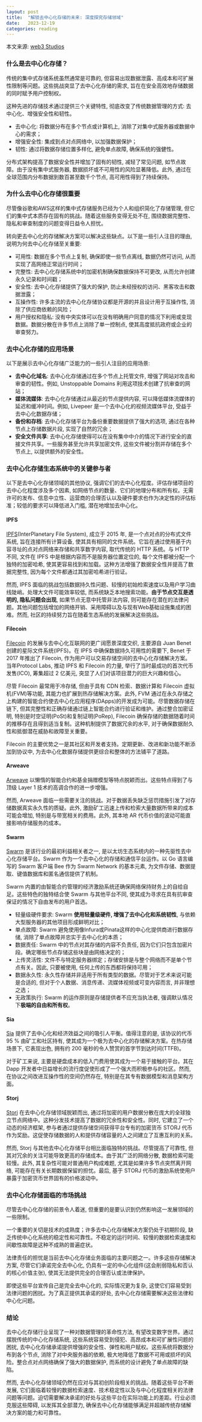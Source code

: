 ```yaml
---
layout: post
title:  "解锁去中心化存储的未来: 深度探究存储领域"
date:   2023-12-19
categories: reading
---
```


本文来源: [web3 Studios](https://www.web3-studios.com/)

### 什么是去中心化存储？
传统的集中式存储系统虽然通常是可靠的, 但容易出现数据泄露、高成本和可扩展性限制等问题。这些挑战突显了去中心化存储的需求, 旨在在安全高效地存储数据的同时赋予用户控制权。

这种先进的存储技术通过提供三个关键特性, 彻底改变了传统数据管理的方式: 去中心化、增强安全性和韧性。

- 去中心化: 将数据分布在多个节点或计算机上, 消除了对集中式服务器或数据中心的需求；
- 增强安全性: 集成到点对点网络中, 以加强数据保护；
- 韧性: 通过将数据存储位置多样化, 避免单点故障, 确保系统的强健性。

分布式架构提高了数据安全性并增加了固有的韧性, 减轻了常见问题, 如节点故障。由于没有集中式服务器, 数据损坏或不可用性的风险显著降低。此外, 通过在全球范围内分布数据到数百甚至数千个节点, 高可用性得到了持续保持。

### 为什么去中心化存储很重要
尽管像谷歌和AWS这样的集中式存储服务已经为个人和组织简化了存储管理, 但它们的集中式本质存在固有的挑战。随着这些服务变得无处不在, 围绕数据完整性、隐私和审查制度的问题变得日益令人担忧。

转向更去中心化的存储解决方案可以解决这些缺点。以下是一些引人注目的理由, 说明为何去中心化存储至关重要:

- 可用性: 数据在多个节点上复制, 确保即使一些节点离线, 数据仍然可访问, 从而实现了高网络正常运行时间；
- 完整性: 去中心化存储系统中的加密机制确保数据保持不可更改, 从而允许创建永久记录和时间戳；
- 安全性: 去中心化存储提供了强大的保护, 防止未经授权的访问、黑客攻击和数据泄露；
- 互操作性: 许多主流的去中心化存储协议都是开源的并且设计用于互操作性, 消除了供应商依赖的风险；
- 用户授权和隐私: 没有中央实体可以在没有明确用户同意的情况下利用或变现数据。数据分散在许多节点上消除了单一控制点, 使其高度抵抗政府或企业的审查努力。

### 去中心化存储的应用场景
以下是展示去中心化存储广泛能力的一些引人注目的应用场景:

- **去中心化域名**: 去中心化存储通过在多个节点上托管文件, 增强了网站对攻击和审查的韧性。例如, Unstoppable Domains 利用这项技术创建了抗审查的网站；
- **媒体流媒体**: 去中心化存储通过从最近的节点提供内容, 可以降低媒体流媒体的延迟和缓冲时间。例如, Livepeer 是一个去中心化的视频流媒体平台, 受益于去中心化数据存储；
- **备份和存档**: 去中心化存储平台为备份重要数据提供了强大的选项, 通过在各种节点上存储数据片段, 实现了自然的冗余；
- **安全文件共享**: 去中心化存储使得可以在没有集中中介的情况下进行安全的直接文件共享。一些服务甚至允许共享加密文件, 这些文件被分割并存储在多个节点上, 以提供额外的安全性。

### 去中心化存储生态系统中的关键参与者
以下是去中心化存储领域的其他协议, 强调它们的去中心化程度。评估存储项目的去中心化程度涉及多个因素, 如网络节点的数量、它们的地理分布和所有权。无需许可的发布、信息中立性、运营商的合理否认以及硬件要求也作为决定性的评估标准；较低的要求可以降低进入门槛, 潜在地增加去中心化。

#### IPFS
[IPFS](https://www.ipfs.tech/)(InterPlanetary File System), 成立于 2015 年, 是一个点对点的分布式文件系统, 旨在连接所有计算设备, 使其具有相同的文件系统。它旨在通过使用基于内容寻址的点对点网络来存储和共享数字内容, 取代传统的 HTTP 系统。与 HTTP 不同, 文件在 IPFS 中是根据内容而不是服务器位置定位的, 每个文件都被分配一个独特的加密哈希, 使其更容易找到和加载。这种方法增强了数据安全性并提高了数据完整性, 因为每个文件都通过其加密哈希进行验证。

然而, IPFS 面临的挑战包括数据持久性问题、较慢的初始检索速度以及用户学习曲线陡峭。处理大文件可能效率较低, 而系统缺乏本地搜索功能。**由于节点交互是透明的, 隐私问题会出现**, 如果节点无意中托管非法内容, 则可能存在潜在的法律问题。其他问题包括增加的网络开销、采用障碍以及与现有Web基础设施集成的困难。然而, 社区的持续努力旨在随着生态系统的发展解决这些挑战。

#### Filecoin
[Filecoin](https://filecoin.io/) 的发展与去中心化互联网的更广阔愿景深度交织, 主要源自 Juan Benet 创建的星际文件系统(IPFS)。在 IPFS 中确保数据持久可用性的需要下, Benet 于 2017 年推出了 Filecoin, 作为用户可以交易存储空间的去中心化存储解决方案。当年Protocol Labs, 推动 IPFS 和 Filecoin 的力量, 举行了当时最成功的首次代币发售(ICO), 筹集超过 2 亿美元, 突显了人们对该项目潜力的巨大兴趣和信心。

尽管 Filecoin 最常用于冷存储, 但由于具有 CDN 检索、数据计算和 Filecoin 虚拟机(FVM)等功能, 其能力也扩展到热存储解决方案。此外, FVM 通过在永久存储之上构建的智能合约使去中心化应用程序(DApps)的开发成为可能。尽管数据存储在链下, 但其完整性和正确存储通过链上智能合约进行验证和维护。通过整合加密证明, 特别是时空证明(PoSt)和复制证明(PoRep), Filecoin 确保存储的数据随着时间的推移存在且得到适当复制。这种机制提供了数据冗余的水平, 对于确保数据耐久性和抵御潜在威胁和故障至关重要。

Filecoin 的主要优势之一是其社区和开发者支持。定期更新、改进和新功能不断添加到协议中, 为去中心化数据存储提供更综合和整体的方法铺平了道路。

#### Arweave
[Arweave](https://www.arweave.org/) 以懒惰的智能合约和基金捐赠模型等特点脱颖而出。这些特点得到了与顶级 Layer 1 技术的高调合作的进一步增强。

然而, Arweave 面临一些需要关注的挑战。对于数据丢失缺乏惩罚措施引发了对存储数据真实永久性的质疑。此外, 激励矿工迅速上传和检索大量数据所带来的成本可能会增加, 特别是与带宽相关的费用。此外, 其本地 AR 代币价值的波动可能直接影响存储服务的成本。

#### Swarm
[Swarm](https://www.ethswarm.org/) 是该行业的最初利益相关者之一, 是以太坊生态系统内的一种先驱性去中心化存储平台。Swarm 作为一个去中心化的存储和通信平台运作。以 Go 语言编写的 Swarm 客户端 Bee 作为 Swarm Network 的基本元素, 为文件存储、数据提取、键值数据库和匿名通信提供了机制。

Swarm 内置的由智能合约管理的经济激励系统还确保网络保持财务上的自给自足。这些特色的独特结合使 Swarm 与其他平台不同, 使其成为寻求在具有抗审查保证的情况下自由发布的用户首选。

- 轻量级硬件要求: Swarm **使用轻量级硬件, 增强了去中心化和系统韧性**, 与依赖大型服务器的其他项目形成鲜明对比；
- 单点故障: Swarm 避免使用像Infura或Pinata这样的中心化提供商进行数据存储, 消除了单点故障并忠实于去中心化的本质；
- 数据责任: Swarm 中的节点对其存储的内容不负责任, 因为它们只包含加密片段。确定哪些节点存储这些块是由网络决定的；
- 上传灵活性: 文件不与特定服务器绑定；存储安排是与整个网络而不是单个节点有关。因此, 只要被使用, 任何上传的东西都将保持可用；
- 数据永久性: 永久性存储并非适用于所有类型的数据。尽管对于艺术来说可能是合适的, 但对于个人数据、消息传递、流媒体视频或可变内容而言, 并非理想之选；
- 无政策执行: Swarm 的运作原则是存储提供者不应充当执法者, 强调默认情况下**极端的自由和所有权**。

#### Sia
[Sia](https://sia.tech/) 提供了去中心化和经济效益之间的吸引人平衡。值得注意的是, 该协议的代币 95 % 由矿工和社区持有, 使其成为一个极为去中心化的存储解决方案。在热存储场景下, 它表现出色, 拥有约 200 毫秒的令人赞赏的首字节到达时间(TTFB)。

对于矿工来说, 主要是硬盘成本的低入门费用使其成为一个易于接触的平台。其在 Dapp 开发者中日益增长的流行度促使形成了一个强大而积极参与的社区。然而, 在协议之间改进互操作性的空间仍然存在, 特别是在其专有数据模型和消息架构方面。

#### Storj
[Storj](https://storj.io/) 在去中心化存储领域脱颖而出, 通过将加密的用户数据分散在庞大的全球独立节点网络中。这种分发技术提高了数据的冗余性和安全性。同时, 它建立了一个动态的经济框架, 参与者通过提供存储空间获得平台专有的加密货币 STORJ 代币作为奖励。这促使存储数据的人和提供存储容量的人之间建立了互惠互利的关系。

然而, Storj 与其他去中心化存储平台相比面临独特的挑战。尽管提高了可靠性, 但其对冗余的关注可能导致更高的存储成本。由于其广泛的网络分散, 数据检索可能较慢。此外, 其复杂性可能对普通用户构成难题, 尤其是如果许多节点突然离开网络, 可能存在有关长期数据保留的担忧。最后, 基于 STORJ 代币的激励系统使用户暴露于加密货币世界固有的价格波动中。

### 去中心化存储面临的市场挑战
尽管去中心化存储的前景令人着迷, 但重要的是要认识到仍然影响这一发展领域的一些限制。

一个重要的关切是技术的成熟度；许多去中心化存储解决方案仍处于初期阶段, 缺乏传统中心化系统的稳定性和可靠性。不稳定的运行时间、较慢的数据检索速度和间歇性故障是这种不成熟的普遍症状。

法律责任的担忧是当前去中心化存储业务面临的主要问题之一。许多这些存储解决方案, 尽管它们承诺完全去中心化, 仍具有一定的中心化组件(这会削弱隐私和否认的核心价值主张), 使其无法提供完全的合理否认或法律保护。

即使这些平台宣传自己是完全去中心化的, 实际情况更为复杂, 这使它们容易受到法律问题的困扰。为了真正提供其承诺的好处, 去中心化存储需要解决这些法律和中心化问题。

### 结论
去中心化存储行业呈现了一种对数据管理的革命性方法, 有望改变数字世界。通过摆脱传统的中心化存储系统, 这些系统容易受到侵犯、高昂成本和可扩展性问题的困扰, 去中心化存储承诺提供增强的安全性、弹性和用户赋权。这些系统将数据分布到各个节点, 消除了对中央服务器的依赖, 极大地降低了数据不可用或损坏的风险。整合点对点网络确保了强大的数据保护, 而系统的设计避免了单点故障的缺陷。

然而, 去中心化存储领域仍然在应对与其初创阶段相关的挑战。随着这些平台不断发展, 它们面临着较慢的数据检索速度、技术稳定性以及与中心化程度相关的法律问题等问题。迫切需要解决承诺的好处与这些平台在实际功能上的差距。行业必须克服这些障碍, 以发挥其全部潜力, 确保去中心化存储能够满足并超越传统存储解决方案的能力和可靠性。
